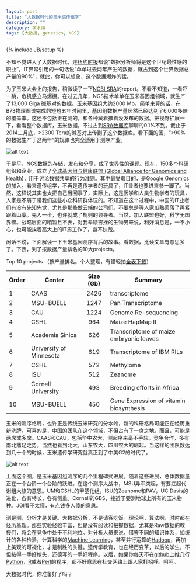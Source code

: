 ```yaml
---
layout: post
title: "大数据时代的玉米遗传组学"
description: ""
category: 学术博
tags: [大数据, genetics, NGS]
---
```

{% include JB/setup %}

不知不觉进入了大数据时代，连[纽约时报](http://www.nytimes.com/2013/04/14/education/edlife/universities-offer-courses-in-a-hot-new-field-data-science.html?pagewanted=all&_r=0)都说“数据分析师将是这个世纪最性感的职业”。IT界常引用的一句话说“单单过去两年产生的数据，就占到这个世界数据总产量的90%”，就此，你可以想象，这个数据爆炸的猛。

为了玉米大会上的报告，稍微读了一下[NCBI SRA](http://www.ncbi.nlm.nih.gov/sra)的report。不看不知道，一看吓一跳，危机感立马爆棚。在过去几年，NGS技术单单在玉米基因组领域，就生产了13,000 Giga 碱基对的数据。玉米基因组大约2000 Mb，简单来算的话，在B73物理图谱完成的短短五年时间里，基因组数据产量居然已经达到了6,000多倍的覆盖率。这还不包括正在测的，和各种藏着掖着没发布的数据。把视野扩展一下，看看整个数据库，玉米数据，不过占到[SRA数据库](http://www.ncbi.nlm.nih.gov/Traces/sra/?view=announcement)聊聊的0.1%不到。截止于2014二月底，>2300 Tera的碱基对上传到了这个数据库。看下面的图，“>90%的数据生产于这两年”的规律也完全适用于测序产业。

![alt text](http://i.imgur.com/Mb5Z1Yi.png)

于是乎，NGS数据的存储，发布和分享，成了世界性的课题。现在，150多个科研组织和企业，成立了[全球基因组与健康联盟 (Global Alliance for Genomics and Health)](http://genomicsandhealth.org/)，用于讨论数据共享的行为准则。其中最受瞩目的，是[Google Genomics](http://googleresearch.blogspot.co.uk/2014/02/google-joins-global-alliance-for.html)的加入。看来遗传组学，不再是遗传学者的玩具了，IT业者也要进来参一脚了。当然，这样说其实也太把自己当回事了，实际上，这是医学和人类生物学者的玩具，人家是不屑于带我们这些小众科研群体玩的。不知道在这个过程中，中国的IT业者们有没有先知先觉，尤其是那些做云端的公司们。不要总是等人家瓜熟蒂落了再紧跟着山寨。先人一步，也许就成了规则的领导者。当然，加入联盟也好，科学无国界嘛。战略层面的咱暂且不表，对我辈矮穷挫的生物男来说，利好消息是，一不小心，也可能挨着高大上的IT男工作了，岂不快哉。

闲话不说，下面解读一下玉米基因测序背后的故事。看数据，比读文章有意思多了。下表，列了按数据产量排名的10大projects。

Top 10 projects （按产量排名。个人整理，有错轻拍[全表下载](/data/SRA_maize_030614.csv)）

|**Order**|**Center** | **Size (Gb)** | **Summary** |
|-----|-------------|:--------------:|---------|
|1|CAAS         |2426		 |transcriptome|
|2|MSU-BUELL    |1247      |Pan Transcriptome|
|3|CAU          |1224      |Genome Re-sequencing|
|4|CSHL         |964       |Maize HapMap II  |
|5|Academia Sinica|626     |Transcriptome of maize embryonic leaves |
|6|University of Minnesota|619|Transcriptome of IBM RILs |
|7|CSHL          |572|Methylome|
|8|ISU           |512          |Zeanome|
|9|Cornell University|493|Breeding efforts in Africa|
|10|MSU-BUELL|450|Gene Expression of vitamin biosynthesis|

玉米的测序格局，也许正是传统玉米研究的分水岭，新的科研格局可能正在经历重新洗牌。可喜的是，中国的团队在这个领域，不但占有了一席之地。而且，可能是两席或多席。CAAS和CAU，包括华中农大，测起序来毫不手软。竞争合作，多有南北鼎足之势。当然也看到北大，山东农大，四川农大的崛起。当这样的团队数达到几十个的时候，玉米遗传学研究就真正到了中美G2的时代了。

![alt text](http://i.imgur.com/01JWlMz.png)

上面这个图，是玉米基因组测序的几个里程碑式进展。随着这些进展，总体数据量正在一个台阶一个台阶的跃进。在这个测序大战中，MSU异军突起，有要扛起代谢组大旗的意思。UM和CSHL的甲基化组，ISU的Zeanome和PAV，UC Davis的进化，各有特长，各有侧重。Cornell的GBS，接近于要测地球上所有的玉米物种。JGI看不太懂，有点钱多人傻的意思。

测是测，分析才是关键。大数据分析，不是请客吃饭。理论啊，算法啊，时时都在经历革新。那些实验经验丰富，但是没有阅读和把握数据，尤其是Raw数据的教授们，将会在竞争中处于不利地位。对分析人员来说，借鉴不同的知识体系，如统计的各种检验，计算科学的[Machine Learning](http://en.wikipedia.org/wiki/Machine_learning)，甚至并行运算的[Hadoop](http://hadoop.apache.org/)，再加上美观的可视化，才是制胜的关键。遗传学教育，也在经历变革，以后的学生，不但按得一手好枪头，还德写的一手好程序。以后，如果你每天不在[github](https://github.com/)上推几行[Python](http://www.python.org/)，[R](http://www.r-project.org/)或者[Perl](http://www.perl.org/)的程序，都不好意思在社交网络上跟人家打招呼。呵呵。

大数据时代，你准备好了吗？



